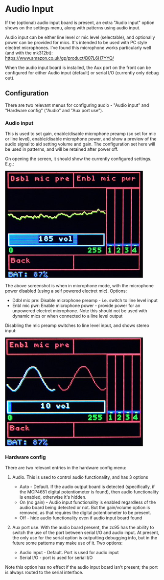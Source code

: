 # Audio Input

If the (optional) audio input board is present, an extra "Audio input" option shows on the settings menu, along with patterns using audio input.

Audio input can be either line level or mic level (selectable), and optionally power can be provided for mics. It's intended to be used with PC style electret microphones. I've found this microphone works particularly well (and with the mk312bt): https://www.amazon.co.uk/gp/product/B07L6H7YYQ/

When the audio input board is installed, the Aux port on the front can be configured for either Audio input (default) or serial I/O (currently only debug out).

## Configuration
There are two relevant menus for configuring audio - "Audio input" and "Hardware config" ("Audio" and "Aux port use").

### Audio input
This is used to set gain, enable/disable microphone preamp (so set for mic or line level), enable/disable microphone power, and show a preview of the audio signal to aid setting volume and gain.
The configuration set here will be used in patterns, and will be retained after power off. 

On opening the screen, it should show the currently configured settings. E.g.:

![Audio input mic]

The above screenshot is when in microphone mode, with the microphone power disabled (using a self powered electret mic). Options:
* Ddbl mic pre: Disable microphone preamp - i.e. switch to line level input
* Enbl mic pwr: Enable microphone power - provide power for an unpowered electret microphone. Note this should not be used with dynamic mics or when connected to a line level output

Disabling the mic preamp switches to line level input, and shows stereo input:

![Audio input line]


### Hardware config
There are two relevant entries in the hardware config menu:

1. Audio. 
This is used to control audio functionality, and has 3 options
    - Auto - Default. If the audio output board is detected (specifically, if the MCP4651 digital potentiometer is found), then audio functionality is enabled, otherwise it's hidden.
    - On (no gain) - Audio input functionality is enabled regardless of the audio board being detected or not. But the gain/volume option is removed, as that requires the digital potentiometer to be present.
    - Off - hide audio functionality even if audio input board found

2. Aux port use. 
With the audio board present, the zc95 has the ability to switch the use of the port between serial I/O and audio input. At present, the only use for the serial option is outputting debugging info, but in the future some patterns may make use of it. Two options:
    - Audio input - Default. Port is used for audio input
    - Serial I/O - port is used for serial I/O

Note this option has no effect if the audio input board isn't present; the port is always routed to the serial interface.



[Audio input mic]: images/screen_audio_input_mic.jpg "Audio input configuration screen - mic"
[Audio input line]: images/screen_audio_input_line.jpg "Audio input configuration screen - line input"
